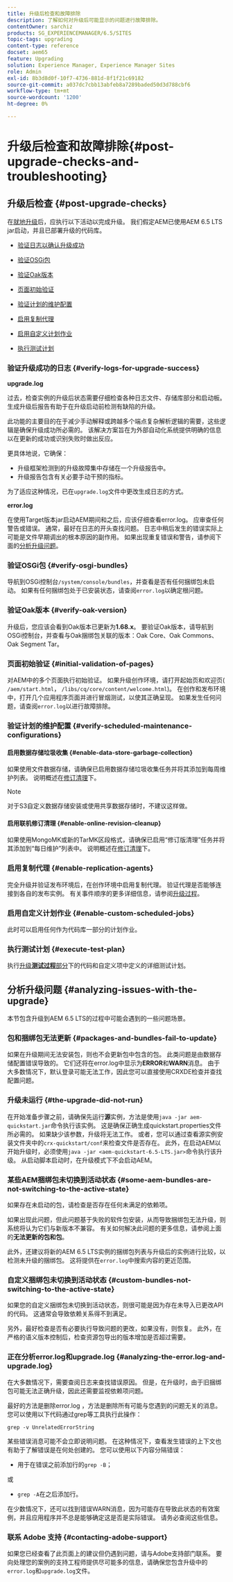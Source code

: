 ```yaml
---
title: 升级后检查和故障排除
description: 了解如何对升级后可能显示的问题进行故障排除。
contentOwner: sarchiz
products: SG_EXPERIENCEMANAGER/6.5/SITES
topic-tags: upgrading
content-type: reference
docset: aem65
feature: Upgrading
solution: Experience Manager, Experience Manager Sites
role: Admin
exl-id: 8b3d8d0f-10f7-4736-881d-8f1f21c69182
source-git-commit: a037dc7cbb13abfeb8a7289baded50d3d788cbf6
workflow-type: tm+mt
source-wordcount: '1200'
ht-degree: 0%

---
```


# 升级后检查和故障排除{#post-upgrade-checks-and-troubleshooting}

## 升级后检查 {#post-upgrade-checks}

在[就地升级](/help/sites-deploying/in-place-upgrade.md)后，应执行以下活动以完成升级。 我们假定AEM已使用AEM 6.5 LTS jar启动，并且已部署升级的代码库。

* [验证日志以确认升级成功](#verify-logs-for-upgrade-success)

* [验证OSGi包](#verify-osgi-bundles)

* [验证Oak版本](#verify-oak-version)

* [页面初始验证](#initial-validation-of-pages)

* [验证计划的维护配置](#verify-scheduled-maintenance-configurations)

* [启用复制代理](#enable-replication-agents)

* [启用自定义计划作业](#enable-custom-scheduled-jobs)

* [执行测试计划](#execute-test-plan)


### 验证升级成功的日志 {#verify-logs-for-upgrade-success}

**upgrade.log**

过去，检查实例的升级后状态需要仔细检查各种日志文件、存储库部分和启动板。 生成升级后报告有助于在升级启动前检测有缺陷的升级。

此功能的主要目的在于减少手动解释或跨越多个端点复杂解析逻辑的需要，这些逻辑是确保升级成功所必需的。 该解决方案旨在为外部自动化系统提供明确的信息以在更新的成功或识别失败时做出反应。

更具体地说，它确保：

* 升级框架检测到的升级故障集中存储在一个升级报告中。
* 升级报告包含有关必要手动干预的指标。

为了适应这种情况，已在`upgrade.log`文件中更改生成日志的方式。

**error.log**

在使用Target版本jar启动AEM期间和之后，应该仔细查看error.log。 应审查任何警告或错误。 通常，最好在日志的开头查找问题。 日志中稍后发生的错误实际上可能是文件早期调出的根本原因的副作用。 如果出现重复错误和警告，请参阅下面的[分析升级问题](/help/sites-deploying/post-upgrade-checks-and-troubleshooting.md#analyzing-issues-with-the-upgrade)。

### 验证OSGi包 {#verify-osgi-bundles}

导航到OSGi控制台`/system/console/bundles`，并查看是否有任何捆绑包未启动。 如果有任何捆绑包处于已安装状态，请查阅`error.log`以确定根问题。

### 验证Oak版本 {#verify-oak-version}

升级后，您应该会看到Oak版本已更新为&#x200B;**1.68.x**。 要验证Oak版本，请导航到OSGi控制台，并查看与Oak捆绑包关联的版本：Oak Core、Oak Commons、Oak Segment Tar。

### 页面初始验证 {#initial-validation-of-pages}

对AEM中的多个页面执行初始验证。 如果升级创作环境，请打开起始页和欢迎页( `/aem/start.html`， `/libs/cq/core/content/welcome.html`)。 在创作和发布环境中，打开几个应用程序页面并进行冒烟测试，以使其正确呈现。 如果发生任何问题，请查阅`error.log`以进行故障排除。

### 验证计划的维护配置 {#verify-scheduled-maintenance-configurations}

#### 启用数据存储垃圾收集 {#enable-data-store-garbage-collection}

如果使用文件数据存储，请确保已启用数据存储垃圾收集任务并将其添加到每周维护列表。 说明概述在[修订清理](/help/sites-administering/data-store-garbage-collection.md)下。

>[!NOTE]
>
>对于S3自定义数据存储安装或使用共享数据存储时，不建议这样做。

#### 启用联机修订清理 {#enable-online-revision-cleanup}

如果使用MongoMK或新的TarMK区段格式，请确保已启用“修订版清理”任务并将其添加到“每日维护”列表中。 说明概述在[修订清理](/help/sites-deploying/revision-cleanup.md)下。

### 启用复制代理 {#enable-replication-agents}

完全升级并验证发布环境后，在创作环境中启用复制代理。 验证代理是否能够连接到各自的发布实例。 有关事件顺序的更多详细信息，请参阅[升级过程](/help/sites-deploying/upgrade-procedure.md)。

### 启用自定义计划作业 {#enable-custom-scheduled-jobs}

此时可以启用任何作为代码库一部分的计划作业。

### 执行测试计划 {#execute-test-plan}

执行[升级&#x200B;**测试过程**&#x200B;部分](/help/sites-deploying/upgrading-code-and-customizations.md#testing-procedure-testing-procedure)下的代码和自定义项中定义的详细测试计划。

## 分析升级问题 {#analyzing-issues-with-the-upgrade}

本节包含升级到AEM 6.5 LTS的过程中可能会遇到的一些问题场景。

### 包和捆绑包无法更新  {#packages-and-bundles-fail-to-update}

如果在升级期间无法安装包，则也不会更新包中包含的包。 此类问题是由数据存储配置错误导致的。 它们还将在error.log中显示为&#x200B;**ERROR**&#x200B;和&#x200B;**WARN**&#x200B;消息。 由于大多数情况下，默认登录可能无法工作，因此您可以直接使用CRXDE检查并查找配置问题。

### 升级未运行 {#the-upgrade-did-not-run}

在开始准备步骤之前，请确保先运行&#x200B;**源**&#x200B;实例，方法是使用`java -jar aem-quickstart.jar`命令执行该实例。 这是确保正确生成quickstart.properties文件所必需的。 如果缺少该参数，升级将无法工作。 或者，您可以通过查看源实例安装文件夹中的`crx-quickstart/conf`来检查文件是否存在。 此外，在启动AEM以开始升级时，必须使用`java -jar <aem-quickstart-6.5-LTS.jar>`命令执行该升级。 从启动脚本启动时，在升级模式下不会启动AEM。

### 某些AEM捆绑包未切换到活动状态 {#some-aem-bundles-are-not-switching-to-the-active-state}

如果存在未启动的包，请检查是否存在任何未满足的依赖项。

如果出现此问题，但此问题基于失败的软件包安装，从而导致捆绑包无法升级，则系统将认为它们与新版本不兼容。 有关如何解决此问题的更多信息，请参阅上面的&#x200B;**无法更新的包和包**。

此外，还建议将新的AEM 6.5 LTS实例的捆绑包列表与升级后的实例进行比较，以检测未升级的捆绑包。 这将提供在`error.log`中搜索内容的更近范围。

### 自定义捆绑包未切换到活动状态 {#custom-bundles-not-switching-to-the-active-state}

如果您的自定义捆绑包未切换到活动状态，则很可能是因为存在未导入已更改API的代码。 这通常会导致依赖关系得不到满足。

另外，最好检查是否有必要执行导致问题的更改，如果没有，则恢复。 此外，在严格的语义版本控制后，检查资源包导出的版本增加是否超过需要。

### 正在分析error.log和upgrade.log {#analyzing-the-error.log-and-upgrade.log}

在大多数情况下，需要查阅日志来查找错误原因。 但是，在升级时，由于旧捆绑包可能无法正确升级，因此还需要监视依赖项问题。

最好的方法是删除error.log ，方法是删除所有可能与您遇到的问题无关的消息。 您可以使用以下代码通过grep等工具执行此操作：

```shell
grep -v UnrelatedErrorString
```

某些错误消息可能不会立即说明问题。 在这种情况下，查看发生错误的上下文也有助于了解错误是在何处创建的。 您可以使用以下内容分隔错误：

* 用于在错误之前添加行的`grep -B`；

或

* `grep -A`在之后添加行。

在少数情况下，还可以找到错误WARN消息，因为可能存在导致此状态的有效案例，并且应用程序并不总是能够确定这是否是实际错误。 请务必查阅这些信息。

### 联系 Adobe 支持 {#contacting-adobe-support}

如果您已经查看了此页面上的建议但仍遇到问题，请与Adobe支持部门联系。 要向处理您的案例的支持工程师提供尽可能多的信息，请确保您包含升级中的`error.log`和`upgrade.log`文件。
